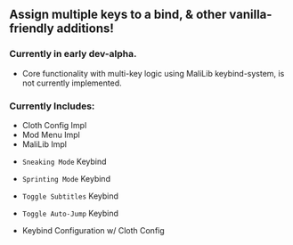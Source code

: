 ## Assign multiple keys to a bind, & other vanilla-friendly additions!

### Currently in early dev-alpha. 

- Core functionality with multi-key logic using MaliLib keybind-system, is not currently implemented.

### Currently Includes:

+ Cloth Config Impl
+ Mod Menu Impl
+ MaliLib Impl

- `Sneaking Mode` Keybind

- `Sprinting Mode` Keybind

- `Toggle Subtitles` Keybind

- `Toggle Auto-Jump` Keybind

- Keybind Configuration w/ Cloth Config
